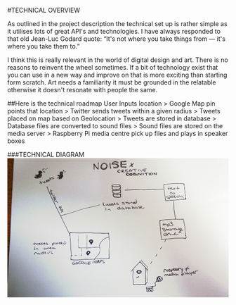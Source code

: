 #TECHNICAL OVERVIEW

As outlined in the project description the technical set up is rather simple as it utilises lots of great API's and technologies. I have always responded to that old Jean-Luc Godard quote: “It's not where you take things from — it's where you take them to.”

I think this is really relevant in the world of digital design and art. There is no reasons to reinvent the wheel sometimes. If a bit of technology exist that you can use in a new way and improve on that is more exciting than starting form scratch. Art needs a familiarity it must be grounded in the relatable otherwise it doesn't resonate with people the same.


##Here is the technical roadmap 
User Inputs location > Google Map pin points that location > Twitter sends tweets within a given radius >
Tweets placed on map based on Geolocation > Tweets are stored in database > Database files are converted to sound files > Sound files are stored on the media server > Raspberry Pi media centre pick up files and plays in speaker boxes 


###TECHNICAL DIAGRAM
![TECHNICAL DIAGRAM](project_images/technical-diagram.jpg?raw=true "TECHNICAL DIAGRAM")